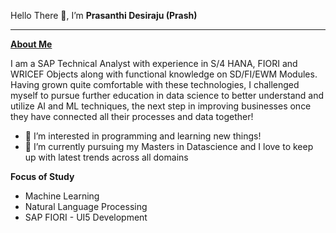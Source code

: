 <h>  Hello There 👋, I’m <b>Prasanthi Desiraju (Prash) </b></h>
<hr></hr>

<b><u>About Me</u></b>

<p>I am a SAP Technical Analyst with experience in S/4 HANA, FIORI and WRICEF Objects along with functional knowledge on SD/FI/EWM Modules. Having grown quite comfortable with these technologies, I challenged myself to pursue further education in data science to better understand and utilize AI and ML techniques, the next step in improving businesses once they have connected all their processes and data together!</p>

  - 👀 I’m interested in programming and learning new things! 
  - 🌱 I’m currently pursuing my Masters in Datascience and I love to keep up with latest trends across all domains

<b>Focus of Study</b>
- Machine Learning
- Natural Language Processing 
- SAP FIORI - UI5 Development

<!---
PrasanthiDesiraju/PrasanthiDesiraju is a ✨ special ✨ repository because its `README.md` (this file) appears on your GitHub profile.
You can click the Preview link to take a look at your changes.
--->
